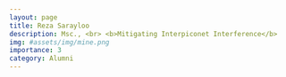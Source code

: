 ```yaml
---
layout: page
title: Reza Sarayloo
description: Msc., <br> <b>Mitigating Interpiconet Interference</b>
img: #assets/img/mine.png
importance: 3
category: Alumni
---
```

